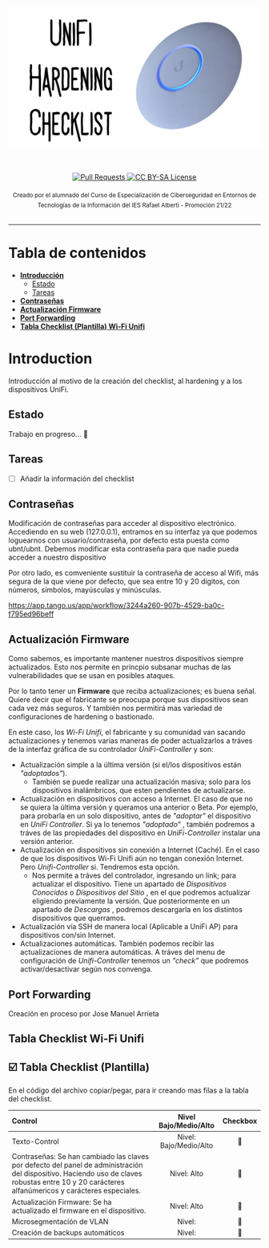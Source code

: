 <p align="center">
  <a href="https://github.com/IES-Rafael-Alberti/unifi-hardening-checklist">
    <img src="https://github.com/IES-Rafael-Alberti/unifi-hardening-checklist/blob/main/img/unifi-hardening-checklist_preview.png" alt="Logo de UniFi Hardening Checklist">
  </a>
</p>

<br>

<p align="center">
  <a href="https://github.com/IES-Rafael-Alberti/unifi-hardening-checklist/pulls">
    <img src="https://img.shields.io/badge/PRs-welcome-brightgreen.svg?longCache=true" alt="Pull Requests">
  </a>
  <a href="LICENSE.md">
      <img src="https://img.shields.io/badge/License-CC%20BY--SA%204.0-lightgrey.svg?longCache=true" alt="CC BY-SA License">
    </a>
</p>

<div align="center">
  <sub>Creado por el alumnado del Curso de Especialización de Ciberseguridad en Entornos de Tecnologías de la Información del IES Rafael Alberti - Promoción 21/22</a>
</div>

<br>

****

# Tabla de contenidos

- **[Introducción](#introduccion)**
  * [Estado](#estado)
  * [Tareas](#tareas)
- **[Contraseñas](#contraseña)**
- **[Actualización Firmware](#firmware)**
- **[Port Forwarding](#PortForwarding)**
- **[Tabla Checklist (Plantilla) Wi-Fi Unifi](#checklist)**


 
# Introduction

Introducción al motivo de la creación del checklist, al hardening y a los dispositivos UniFi.

## Estado

Trabajo en progreso... :construction_worker:

## Tareas

- [ ] Añadir la información del checklist

## Contraseñas<a name="contraseña"></a>

Modificación de contraseñas para acceder al dispositivo electrónico. Accediendo en su web (127.0.0.1), entramos en su interfaz ya que podemos loguearnos con usuario/contraseña, por defecto esta puesta como ubnt/ubnt. Debemos modificar esta contraseña para que nadie pueda acceder a nuestro dispositivo

Por otro lado, es comveniente sustituir la contraseña de acceso al Wifi, más segura de la que viene por defecto, que sea entre 10 y 20 dígitos, con números, símbolos, mayúsculas y minúsculas.

https://app.tango.us/app/workflow/3244a260-907b-4529-ba0c-f795ed96beff

## Actualización Firmware<a name="firmware"></a>

Como sabemos, es importante mantener nuestros dispositivos siempre actualizados. Esto nos permite en princpio subsanar muchas de las vulnerabilidades que se usan en posibles ataques.

Por lo tanto tener un **Firmware** que reciba actualizaciones; es buena señal. Quiere decir que el fabricante se preocupa porque sus dispositivos sean cada vez más seguros.
Y también nos permitirá mas variedad de configuraciones de hardening o bastionado.

En este caso, los _Wi-Fi Unifi_, el fabricante y su comunidad van sacando actualizaciones y tenemos varias maneras de poder actualizarlos a tráves de la interfaz gráfica de su controlador _UniFi-Controller_ y son:

- Actualización simple a la última versión (si el/los dispositivos están _"adoptados"_).
  - También se puede realizar una actualización masiva; solo para los dispositivos inalámbricos, que esten pendientes de actualizarse.
- Actualización en dispositivos con acceso a Internet. El caso de que no se quiera la última versión y queramos una anterior o Beta. Por ejemplo, para probarla en un solo dispositivo, antes de _"adoptar"_ el dispositivo en _UniFi Controller_.
Si ya lo tenemos _"adoptado"_ , también podremos a tráves de las propiedades del dispositivo en _UniFi-Controller_ instalar una versión anterior.
- Actualización en dispositivos sin conexión a Internet (Caché). En el caso de que los dispositivos Wi-Fi Unifi aún no tengan conexión Internet.
Pero _Unifi-Controller_ si. Tendremos esta opción.
  - Nos permite a tráves del controlador, ingresando un link; para actualizar el dispositivo.
    Tiene un apartado de _Dispositivos Conocidos_ o _Dispositivos del Sitio_ , en el que podremos actualizar eligiendo previamente la versión.
    Que posteriormente en un apartado de _Descargas_ , podremos descargarla en los distintos dispositivos que querramos.
- Actualización vía SSH de manera local (Aplicable a UniFi AP) para dispositivos con/sin Internet.
- Actualizaciones automáticas. También podemos recibir las actualizaciones de manera automáticas.
  A tráves del menu de configuración de _Unifi-Controller_ tenemos un _"check"_ que podremos activar/desactivar según nos convenga.

## Port Forwarding<a name="PortForwarding"></a>
Creación en proceso por Jose Manuel Arrieta
## Tabla Checklist Wi-Fi Unifi<a name="checklist"></a>

## :ballot_box_with_check: Tabla Checklist (Plantilla)

En el código del archivo copiar/pegar, para ir creando mas filas a la tabla del checklist.

| <b>Control</b> | <b>Nivel Bajo/Medio/Alto</b> | <b>Checkbox</b> |
| :---        | :---:       | :---:        |
| Texto-Control | Nivel: Bajo/Medio/Alto | :black_square_button: |
| Contraseñas: Se han cambiado las claves por defecto del panel de administración del dispositivo. Haciendo uso de claves robustas entre 10 y 20 carácteres alfanúmericos y carácteres especiales. | Nivel: Alto | :black_square_button: |
| Actualización Firmware: Se ha actualizado el firmware en el dispositivo. | Nivel: Alto | :black_square_button: |
| Microsegmentación de VLAN | Nivel:  | :black_square_button: |
| Creación de backups automáticos | Nivel:  | :black_square_button: |
